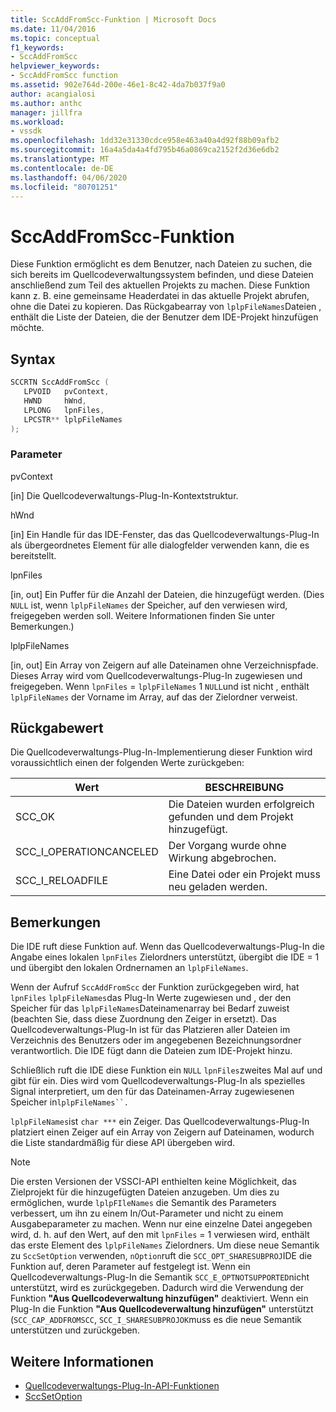 ```yaml
---
title: SccAddFromScc-Funktion | Microsoft Docs
ms.date: 11/04/2016
ms.topic: conceptual
f1_keywords:
- SccAddFromScc
helpviewer_keywords:
- SccAddFromScc function
ms.assetid: 902e764d-200e-46e1-8c42-4da7b037f9a0
author: acangialosi
ms.author: anthc
manager: jillfra
ms.workload:
- vssdk
ms.openlocfilehash: 1dd32e31330cdce958e463a40a4d92f88b09afb2
ms.sourcegitcommit: 16a4a5da4a4fd795b46a0869ca2152f2d36e6db2
ms.translationtype: MT
ms.contentlocale: de-DE
ms.lasthandoff: 04/06/2020
ms.locfileid: "80701251"
---
```

# <a name="sccaddfromscc-function"></a>SccAddFromScc-Funktion
Diese Funktion ermöglicht es dem Benutzer, nach Dateien zu suchen, die sich bereits im Quellcodeverwaltungssystem befinden, und diese Dateien anschließend zum Teil des aktuellen Projekts zu machen. Diese Funktion kann z. B. eine gemeinsame Headerdatei in das aktuelle Projekt abrufen, ohne die Datei zu kopieren. Das Rückgabearray von `lplpFileNames`Dateien , enthält die Liste der Dateien, die der Benutzer dem IDE-Projekt hinzufügen möchte.

## <a name="syntax"></a>Syntax

```cpp
SCCRTN SccAddFromScc (
   LPVOID   pvContext,
   HWND     hWnd,
   LPLONG   lpnFiles,
   LPCSTR** lplpFileNames
);
```

### <a name="parameters"></a>Parameter
 pvContext

[in] Die Quellcodeverwaltungs-Plug-In-Kontextstruktur.

 hWnd

[in] Ein Handle für das IDE-Fenster, das das Quellcodeverwaltungs-Plug-In als übergeordnetes Element für alle dialogfelder verwenden kann, die es bereitstellt.

 lpnFiles

[in, out] Ein Puffer für die Anzahl der Dateien, die hinzugefügt werden. (Dies `NULL` ist, wenn `lplpFileNames` der Speicher, auf den verwiesen wird, freigegeben werden soll. Weitere Informationen finden Sie unter Bemerkungen.)

 lplpFileNames

[in, out] Ein Array von Zeigern auf alle Dateinamen ohne Verzeichnispfade. Dieses Array wird vom Quellcodeverwaltungs-Plug-In zugewiesen und freigegeben. Wenn `lpnFiles` = `lplpFileNames` 1 `NULL`und ist nicht , enthält `lplpFileNames` der Vorname im Array, auf das der Zielordner verweist.

## <a name="return-value"></a>Rückgabewert
 Die Quellcodeverwaltungs-Plug-In-Implementierung dieser Funktion wird voraussichtlich einen der folgenden Werte zurückgeben:

|Wert|BESCHREIBUNG|
|-----------|-----------------|
|SCC_OK|Die Dateien wurden erfolgreich gefunden und dem Projekt hinzugefügt.|
|SCC_I_OPERATIONCANCELED|Der Vorgang wurde ohne Wirkung abgebrochen.|
|SCC_I_RELOADFILE|Eine Datei oder ein Projekt muss neu geladen werden.|

## <a name="remarks"></a>Bemerkungen
 Die IDE ruft diese Funktion auf. Wenn das Quellcodeverwaltungs-Plug-In die Angabe eines lokalen `lpnFiles` Zielordners unterstützt, übergibt die IDE = 1 und übergibt den lokalen Ordnernamen an `lplpFileNames`.

 Wenn der Aufruf `SccAddFromScc` der Funktion zurückgegeben wird, hat `lpnFiles` `lplpFileNames`das Plug-In Werte zugewiesen und , der den Speicher für das `lplpFileNames`Dateinamenarray bei Bedarf zuweist (beachten Sie, dass diese Zuordnung den Zeiger in ersetzt). Das Quellcodeverwaltungs-Plug-In ist für das Platzieren aller Dateien im Verzeichnis des Benutzers oder im angegebenen Bezeichnungsordner verantwortlich. Die IDE fügt dann die Dateien zum IDE-Projekt hinzu.

 Schließlich ruft die IDE diese Funktion ein `NULL` `lpnFiles`zweites Mal auf und gibt für ein. Dies wird vom Quellcodeverwaltungs-Plug-In als spezielles Signal interpretiert, um den für das Dateinamen-Array zugewiesenen Speicher in`lplpFileNames``.`

 `lplpFileNames`ist `char ***` ein Zeiger. Das Quellcodeverwaltungs-Plug-In platziert einen Zeiger auf ein Array von Zeigern auf Dateinamen, wodurch die Liste standardmäßig für diese API übergeben wird.

> [!NOTE]
> Die ersten Versionen der VSSCI-API enthielten keine Möglichkeit, das Zielprojekt für die hinzugefügten Dateien anzugeben. Um dies zu ermöglichen, wurde `lplpFIleNames` die Semantik des Parameters verbessert, um ihn zu einem In/Out-Parameter und nicht zu einem Ausgabeparameter zu machen. Wenn nur eine einzelne Datei angegeben wird, d. h. auf den Wert, auf den mit `lpnFiles` = 1 verwiesen wird, enthält das erste Element des `lplpFileNames` Zielordners. Um diese neue Semantik zu `SccSetOption` verwenden, `nOption`ruft die `SCC_OPT_SHARESUBPROJ`IDE die Funktion auf, deren Parameter auf festgelegt ist. Wenn ein Quellcodeverwaltungs-Plug-In die Semantik `SCC_E_OPTNOTSUPPORTED`nicht unterstützt, wird es zurückgegeben. Dadurch wird die Verwendung der Funktion **"Aus Quellcodeverwaltung hinzufügen"** deaktiviert. Wenn ein Plug-In die Funktion **"Aus Quellcodeverwaltung hinzufügen"** unterstützt (`SCC_CAP_ADDFROMSCC`, `SCC_I_SHARESUBPROJOK`muss es die neue Semantik unterstützen und zurückgeben.

## <a name="see-also"></a>Weitere Informationen
- [Quellcodeverwaltungs-Plug-In-API-Funktionen](../extensibility/source-control-plug-in-api-functions.md)
- [SccSetOption](../extensibility/sccsetoption-function.md)

